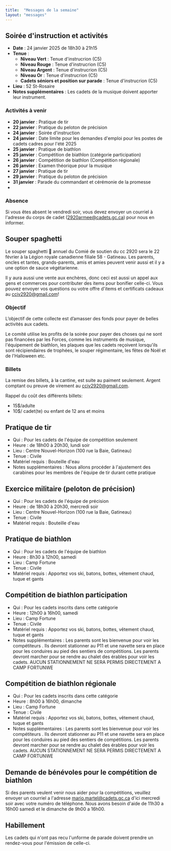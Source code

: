 ```yaml
---
title:  "Messages de la semaine"
layout: "messages"
---
```

 
## Soirée d'instruction et activités

- **Date** : 24 janvier 2025 de 18h30 à 21h15
- **Tenue** :
  - **Niveau Vert** : Tenue d'instrucrion (C5)
  - **Niveau Rouge** : Tenue d'instrucrion (C5)
  - **Niveau Argent** : Tenue d'instrucrion (C5)
  - **Niveau Or** : Tenue d'instrucrion (C5)
  - **Cadets séniors et position sur parade** : Tenue d'instrucrion (C5)
- **Lieu** : 52 St-Rosaire 
- **Notes supplémentaires** : Les cadets de la musique doivent apporter leur instrument.

### Activités à venir
 
- **20 janvier** : Pratique de tir
- **22 janvier** : Pratique du peloton de précision
- **24 janvier** : Soirée d'instruction
- **24 janvier** : Date limite pour les demandes d'emploi pour les postes de cadets cadres pour l'été 2025
- **25 janvier** : Pratique de biathlon
- **25 janvier** : Compétition de biathlon (catégorie participation)
- **26 janvier** : Compétition de biathlon (Compétition régionale)
- **26 janvier** : Examen théorique pour la musique
- **27 janvier** : Pratique de tir
- **29 janvier** : Pratique du peloton de précision
- **31 janvier** : Parade du commandant et cérémonie de la promesse
- 
### Absence

Si vous êtes absent le vendredi soir, vous devez envoyer un courriel à l'adresse du corps de cadet (<2920armee@cadets.gc.ca>) pour nous en informer.


## Souper spaghetti

Le souper spaghetti 🍝 annuel du Comié de soutien du cc 2920 sera le 22 février à la Légion royale canadienne filiale 58 - Gatineau. Les parents, oncles et tantes,  grands-parents, amis et amies peuvent venir aussi et il y a une option de sauce végétarienne.

Il y aura aussi une vente aux enchères, donc ceci est aussi un appel aux gens et commerces pour contributer des items pour bonifier celle-ci. Vous pouvez envoyer vos questions ou votre offre d'items et certificats cadeaux au cciv2920@gmail.com!

### Objectif

L’objectif de cette collecte est d’amasser des fonds pour payer de belles activités aux cadets. 

Le comité utilise les profits de la soirée pour payer des choses qui ne sont pas financées par les Forces, comme les instruments de musique, l'équipement de biathlon, les plaques que les cadets reçoivent lorsqu'ils sont récipiendaires de trophées, le souper régimentaire, les fêtes de Noël et de l'Halloween etc.

### Billets

La remise des billets, à la cantine, est suite au paiment seulement. Argent comptant ou preuve de virement au <cciv2920@gmail.com>.

Rappel du coût des différents billets:

- 15$/adulte
- 10$/ cadet(te) ou enfant de 12 ans et moins


## Pratique de tir 

- Qui :  Pour les cadets de l'équipe de compétition seulement
- Heure : de 18h00 à 20h30, lundi soir
- Lieu : Centre Nouvel-Horizon (100 rue la Baie, Gatineau) 
- Tenue : Civile
- Matériel requis : Bouteille d'eau
- Notes supplémentaires : Nous allons procéder à l'ajustement des carabines pour les membres de l'équipe de tir durant cette pratique

## Exercice militaire (peloton de précision)

- Qui :  Pour les cadets de l'équipe de précision
- Heure : de 18h30 à 20h30, mercredi soir
- Lieu : Centre Nouvel-Horizon (100 rue la Baie, Gatineau) 
- Tenue : Civile
- Matériel requis : Bouteille d'eau

## Pratique de biathlon 

- Qui :  Pour les cadets de l'équipe de biathlon
- Heure : 8h30 à 12h00, samedi
- Lieu : Camp Fortune
- Tenue : Civile 
- Matériel requis : Apportez vos ski, batons, bottes, vêtement chaud, tuque et gants

## Compétition de biathlon participation 

- Qui :  Pour les cadets inscrits dans cette catégorie
- Heure : 12h00 à 16h00, samedi
- Lieu : Camp Fortune
- Tenue : Civile 
- Matériel requis : Apportez vos ski, batons, bottes, vêtement chaud, tuque et gants
- Notes supplémentaires : Les parents sont les bienvenue pour voir les compétiteurs .  Ils devront stationner au P11 et une navette sera en place pour les conduires au pied des sentiers de compétitions.  Les parents devront marcher pour se rendre au chalet des érables pour voir les cadets. AUCUN STATIONNEMENT NE SERA PERMIS DIRECTEMENT A CAMP FORTUNWE


## Compétition de biathlon régionale 

- Qui :  Pour les cadets inscrits dans cette catégorie
- Heure : 8h00 à 16h00, dimanche
- Lieu : Camp Fortune
- Tenue : Civile 
- Matériel requis : Apportez vos ski, batons, bottes, vêtement chaud, tuque et gants
- Notes supplémentaires : Les parents sont les bienvenue pour voir les compétiteurs .  Ils devront stationner au P11 et une navette sera en place pour les conduires au pied des sentiers de compétitions.  Les parents devront marcher pour se rendre au chalet des érables pour voir les cadets. AUCUN STATIONNEMENT NE SERA PERMIS DIRECTEMENT A CAMP FORTUNWE

## Demande de bénévoles pour le compétition de biathlon

Si des parents veulent venir nous aider pour la compétitions, veuillez envoyer un courriel a l'adresse <mario.martel@cadets.gc.ca> d'ici mercredi soir avec votre numéro de téléphone. Nous avons besoin d'aide de 11h30 a 16h00 samedi et le dimanche de 9h00 a 16h00.

## Habillement

Les cadets qui n'ont pas recu l'unforme de parade doivent prendre un rendez-vous pour l'émission de celle-ci. 
